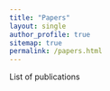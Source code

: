 ```yaml
---
title: "Papers"
layout: single
author_profile: true
sitemap: true
permalink: /papers.html
---
```


List of publications